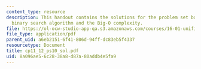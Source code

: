 ```yaml
---
content_type: resource
description: This handout contains the solutions for the problem set based on a recursive
  binary search algorithm and the Big-O complexity.
file: https://ol-ocw-studio-app-qa.s3.amazonaws.com/courses/16-01-unified-engineering-i-ii-iii-iv-fall-2005-spring-2006/8a096ae56c2838a8d87a80addb4e5fa9_cp11_12_ps10_sol.pdf
file_type: application/pdf
parent_uid: a6eb2151-6f41-806d-94ff-dc83eb5f4337
resourcetype: Document
title: cp11_12_ps10_sol.pdf
uid: 8a096ae5-6c28-38a8-d87a-80addb4e5fa9
---
```

